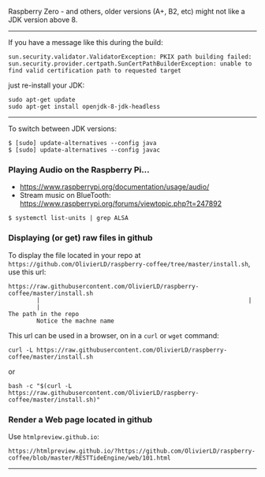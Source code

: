 Raspberry Zero - and others, older versions (A+, B2, etc) might not like a JDK
version above 8.

---

If you have a message like this during the build:
```
sun.security.validator.ValidatorException: PKIX path building failed: sun.security.provider.certpath.SunCertPathBuilderException: unable to find valid certification path to requested target
```
just re-install your JDK:
```
sudo apt-get update 
sudo apt-get install openjdk-8-jdk-headless
```

---

To switch between JDK versions:
```
$ [sudo] update-alternatives --config java
$ [sudo] update-alternatives --config javac
```

### Playing Audio on the Raspberry Pi...
- <https://www.raspberrypi.org/documentation/usage/audio/>
- Stream music on BlueTooth: <https://www.raspberrypi.org/forums/viewtopic.php?t=247892>
```
$ systemctl list-units | grep ALSA
```

### Displaying (or get) raw files in github
To display the file located in your repo at
`https://github.com/OlivierLD/raspberry-coffee/tree/master/install.sh`, use this url:
```
https://raw.githubusercontent.com/OlivierLD/raspberry-coffee/master/install.sh
        |                                                           |
        |                                                           The path in the repo
        Notice the machne name
```
This url can be used in a browser, on in a `curl` or `wget` command:
```
curl -L https://raw.githubusercontent.com/OlivierLD/raspberry-coffee/master/install.sh
```
or 
```
bash -c "$(curl -L https://raw.githubusercontent.com/OlivierLD/raspberry-coffee/master/install.sh)"
```

### Render a Web page located in github
Use `htmlpreview.github.io`:

```
https://htmlpreview.github.io/?https://github.com/OlivierLD/raspberry-coffee/blob/master/RESTTideEngine/web/101.html
```

---
